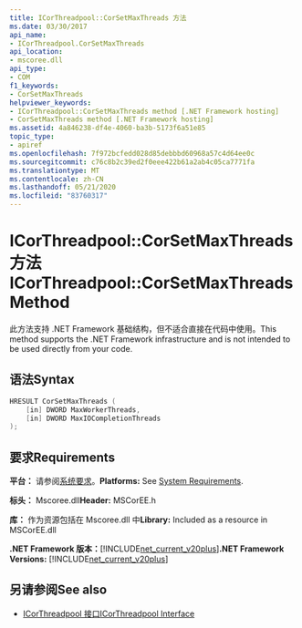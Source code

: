 ```yaml
---
title: ICorThreadpool::CorSetMaxThreads 方法
ms.date: 03/30/2017
api_name:
- ICorThreadpool.CorSetMaxThreads
api_location:
- mscoree.dll
api_type:
- COM
f1_keywords:
- CorSetMaxThreads
helpviewer_keywords:
- ICorThreadpool::CorSetMaxThreads method [.NET Framework hosting]
- CorSetMaxThreads method [.NET Framework hosting]
ms.assetid: 4a846238-df4e-4060-ba3b-5173f6a51e85
topic_type:
- apiref
ms.openlocfilehash: 7f972bcfedd028d85debbbd60968a57c4d64ee0c
ms.sourcegitcommit: c76c8b2c39ed2f0eee422b61a2ab4c05ca7771fa
ms.translationtype: MT
ms.contentlocale: zh-CN
ms.lasthandoff: 05/21/2020
ms.locfileid: "83760317"
---
```

# <a name="icorthreadpoolcorsetmaxthreads-method"></a><span data-ttu-id="1334f-102">ICorThreadpool::CorSetMaxThreads 方法</span><span class="sxs-lookup"><span data-stu-id="1334f-102">ICorThreadpool::CorSetMaxThreads Method</span></span>
<span data-ttu-id="1334f-103">此方法支持 .NET Framework 基础结构，但不适合直接在代码中使用。</span><span class="sxs-lookup"><span data-stu-id="1334f-103">This method supports the .NET Framework infrastructure and is not intended to be used directly from your code.</span></span>  
  
## <a name="syntax"></a><span data-ttu-id="1334f-104">语法</span><span class="sxs-lookup"><span data-stu-id="1334f-104">Syntax</span></span>  
  
```cpp  
HRESULT CorSetMaxThreads (  
    [in] DWORD MaxWorkerThreads,  
    [in] DWORD MaxIOCompletionThreads  
);  
```  
  
## <a name="requirements"></a><span data-ttu-id="1334f-105">要求</span><span class="sxs-lookup"><span data-stu-id="1334f-105">Requirements</span></span>  
 <span data-ttu-id="1334f-106">**平台：** 请参阅[系统要求](../../get-started/system-requirements.md)。</span><span class="sxs-lookup"><span data-stu-id="1334f-106">**Platforms:** See [System Requirements](../../get-started/system-requirements.md).</span></span>  
  
 <span data-ttu-id="1334f-107">**标头：** Mscoree.dll</span><span class="sxs-lookup"><span data-stu-id="1334f-107">**Header:** MSCorEE.h</span></span>  
  
 <span data-ttu-id="1334f-108">**库：** 作为资源包括在 Mscoree.dll 中</span><span class="sxs-lookup"><span data-stu-id="1334f-108">**Library:** Included as a resource in MSCorEE.dll</span></span>  
  
 <span data-ttu-id="1334f-109">**.NET Framework 版本：**[!INCLUDE[net_current_v20plus](../../../../includes/net-current-v20plus-md.md)]</span><span class="sxs-lookup"><span data-stu-id="1334f-109">**.NET Framework Versions:** [!INCLUDE[net_current_v20plus](../../../../includes/net-current-v20plus-md.md)]</span></span>  
  
## <a name="see-also"></a><span data-ttu-id="1334f-110">另请参阅</span><span class="sxs-lookup"><span data-stu-id="1334f-110">See also</span></span>

- [<span data-ttu-id="1334f-111">ICorThreadpool 接口</span><span class="sxs-lookup"><span data-stu-id="1334f-111">ICorThreadpool Interface</span></span>](icorthreadpool-interface.md)
